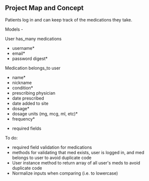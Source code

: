 Project Map and Concept
-----------------------
Patients log in and can keep track of the medications they take.

Models -

User
has_many medications
- username*
- email*
- password digest*

Medication
belongs_to user
- name*
- nickname
- condition*
- prescribing physician
- date prescribed
- date added to site
- dosage*
- dosage units (mg, mcg, ml, etc)*
- frequency*

* required fields


To do:

- required field validation for medications
- methods for validating that med exists, user is logged in, and med belongs to user to avoid duplicate code
- User instance method to return array of all user's meds to avoid duplicate code
- Normalize inputs when comparing (i.e. to lowercase)
